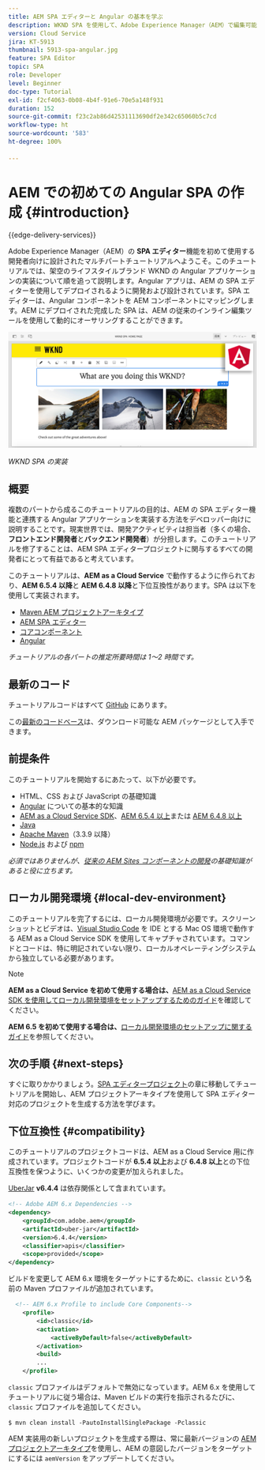 ```yaml
---
title: AEM SPA エディターと Angular の基本を学ぶ
description: WKND SPA を使用して、Adobe Experience Manager（AEM）で編集可能な初めての Angular 単一ページアプリケーション（SPA）を作成します。
version: Cloud Service
jira: KT-5913
thumbnail: 5913-spa-angular.jpg
feature: SPA Editor
topic: SPA
role: Developer
level: Beginner
doc-type: Tutorial
exl-id: f2cf4063-0b08-4b4f-91e6-70e5a148f931
duration: 152
source-git-commit: f23c2ab86d42531113690df2e342c65060b5c7cd
workflow-type: ht
source-wordcount: '583'
ht-degree: 100%

---
```


# AEM での初めての Angular SPA の作成 {#introduction}

{{edge-delivery-services}}

Adobe Experience Manager（AEM）の **SPA エディター**&#x200B;機能を初めて使用する開発者向けに設計されたマルチパートチュートリアルへようこそ。このチュートリアルでは、架空のライフスタイルブランド WKND の Angular アプリケーションの実装について順を追って説明します。Angular アプリは、AEM の SPA エディターを使用してデプロイされるように開発および設計されています。SPA エディターは、Angular コンポーネントを AEM コンポーネントにマッピングします。AEM にデプロイされた完成した SPA は、AEM の従来のインライン編集ツールを使用して動的にオーサリングすることができます。

![SPA の最終的な実装](assets/wknd-spa-implementation.png)

*WKND SPA の実装*

## 概要

複数のパートから成るこのチュートリアルの目的は、AEM の SPA エディター機能と連携する Angular アプリケーションを実装する方法をデベロッパー向けに説明することです。現実世界では、開発アクティビティは担当者（多くの場合、**フロントエンド開発者**&#x200B;と&#x200B;**バックエンド開発者**）が分担します。このチュートリアルを修了することは、AEM SPA エディタープロジェクトに関与するすべての開発者にとって有益であると考えています。

このチュートリアルは、**AEM as a Cloud Service** で動作するように作られており、**AEM 6.5.4 以降**&#x200B;と **AEM 6.4.8 以降**&#x200B;と下位互換性があります。SPA は以下を使用して実装されます。

* [Maven AEM プロジェクトアーキタイプ](https://experienceleague.adobe.com/docs/experience-manager-core-components/using/developing/archetype/overview.html?lang=ja)
* [AEM SPA エディター](https://experienceleague.adobe.com/docs/experience-manager-65/developing/headless/spas/spa-walkthrough.html?lang=ja#content-editing-experience-with-spa)
* [コアコンポーネント](https://experienceleague.adobe.com/docs/experience-manager-core-components/using/introduction.html?lang=ja)
* [Angular](https://angular.io/)

*チュートリアルの各パートの推定所要時間は 1～2 時間です。*

## 最新のコード

チュートリアルコードはすべて [GitHub](https://github.com/adobe/aem-guides-wknd-spa) にあります。

この[最新のコードベース](https://github.com/adobe/aem-guides-wknd-spa/releases)は、ダウンロード可能な AEM パッケージとして入手できます。

## 前提条件

このチュートリアルを開始するにあたって、以下が必要です。

* HTML、CSS および JavaScript の基礎知識
* [Angular](https://angular.io/) についての基本的な知識
* [AEM as a Cloud Service SDK](https://experienceleague.adobe.com/docs/experience-manager-learn/cloud-service/local-development-environment-set-up/aem-runtime.html?lang=ja#download-the-aem-as-a-cloud-service-sdk)、[AEM 6.5.4 以上](https://helpx.adobe.com/jp/experience-manager/aem-releases-updates.html#65)または [AEM 6.4.8 以上](https://helpx.adobe.com/jp/experience-manager/aem-releases-updates.html#64)
* [Java](https://downloads.experiencecloud.adobe.com/content/software-distribution/en/general.html)
* [Apache Maven](https://maven.apache.org/)（3.3.9 以降）
* [Node.js](https://nodejs.org/ja/) および [npm](https://www.npmjs.com/)

*必須ではありませんが、[従来の AEM Sites コンポーネントの開発](https://experienceleague.adobe.com/docs/experience-manager-learn/getting-started-wknd-tutorial-develop/overview.html?lang=ja)の基礎知識があると役に立ちます。*

## ローカル開発環境 {#local-dev-environment}

このチュートリアルを完了するには、ローカル開発環境が必要です。スクリーンショットとビデオは、[Visual Studio Code](https://code.visualstudio.com/) を IDE とする Mac OS 環境で動作する AEM as a Cloud Service SDK を使用してキャプチャされています。コマンドとコードは、特に明記されていない限り、ローカルオペレーティングシステムから独立している必要があります。

>[!NOTE]
>
> **AEM as a Cloud Service を初めて使用する場合は、**[AEM as a Cloud Service SDK を使用してローカル開発環境をセットアップするためのガイド](https://experienceleague.adobe.com/docs/experience-manager-learn/cloud-service/local-development-environment-set-up/overview.html?lang=ja)を確認してください。
>
> **AEM 6.5 を初めて使用する場合は、**[ローカル開発環境のセットアップに関するガイド](https://experienceleague.adobe.com/docs/experience-manager-learn/foundation/development/set-up-a-local-aem-development-environment.html?lang=ja)を参照してください。

## 次の手順 {#next-steps}

すぐに取りかかりましょう。[SPA エディタープロジェクト](create-project.md)の章に移動してチュートリアルを開始し、AEM プロジェクトアーキタイプを使用して SPA エディター対応のプロジェクトを生成する方法を学びます。

## 下位互換性 {#compatibility}

このチュートリアルのプロジェクトコードは、AEM as a Cloud Service 用に作成されています。プロジェクトコードが **6.5.4 以上**&#x200B;および **6.4.8 以上**&#x200B;との下位互換性を保つように、いくつかの変更が加えられました。

[UberJar](https://experienceleague.adobe.com/docs/experience-manager-65/developing/devtools/ht-projects-maven.html?lang=ja#what-is-the-uberjar) **v6.4.4** は依存関係として含まれています。

```xml
<!-- Adobe AEM 6.x Dependencies -->
<dependency>
    <groupId>com.adobe.aem</groupId>
    <artifactId>uber-jar</artifactId>
    <version>6.4.4</version>
    <classifier>apis</classifier>
    <scope>provided</scope>
</dependency>
```

ビルドを変更して AEM 6.x 環境をターゲットにするために、`classic` という名前の Maven プロファイルが追加されています。

```xml
  <!-- AEM 6.x Profile to include Core Components-->
    <profile>
        <id>classic</id>
        <activation>
            <activeByDefault>false</activeByDefault>
        </activation>
        <build>
        ...
    </profile>
```

`classic` プロファイルはデフォルトで無効になっています。AEM 6.x を使用してチュートリアルに従う場合は、Maven ビルドの実行を指示されるたびに、`classic` プロファイルを追加してください。

```shell
$ mvn clean install -PautoInstallSinglePackage -Pclassic
```

AEM 実装用の新しいプロジェクトを生成する際は、常に最新バージョンの [AEM プロジェクトアーキタイプ](https://github.com/adobe/aem-project-archetype)を使用し、AEM の意図したバージョンをターゲットにするには `aemVersion` をアップデートしてください。
